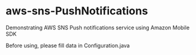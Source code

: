 # aws-sns-PushNotifications

Demonstrating AWS SNS Push notifications service using Amazon Mobile SDK

Before using, please fill data in Configuration.java
